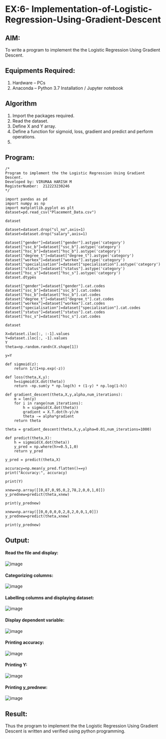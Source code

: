 # EX:6- Implementation-of-Logistic-Regression-Using-Gradient-Descent

## AIM:
To write a program to implement the the Logistic Regression Using Gradient Descent.

## Equipments Required:
1. Hardware – PCs
2. Anaconda – Python 3.7 Installation / Jupyter notebook


## Algorithm
1. Import the packages required.
2. Read the dataset.
3. Define X and Y array.
4. Define a function for sigmoid, loss, gradient and predict and perform operations.
5. 
## Program:
```
/*
Program to implement the the Logistic Regression Using Gradient Descent.
Developed by: VIRUMAA HARISH M
RegisterNumber:  212223230246
*/

import pandas as pd
import numpy as np
import matplotlib.pyplot as plt
dataset=pd.read_csv("Placement_Data.csv")

dataset

dataset=dataset.drop("sl_no",axis=1)
dataset=dataset.drop("salary",axis=1)

dataset["gender"]=dataset["gender"].astype('category')
dataset["ssc_b"]=dataset["ssc_b"].astype('category')
dataset["hsc_b"]=dataset["hsc_b"].astype('category')
dataset["degree_t"]=dataset["degree_t"].astype('category')
dataset["workex"]=dataset["workex"].astype('category')
dataset["specialisation"]=dataset["specialisation"].astype('category')
dataset["status"]=dataset["status"].astype('category')
dataset["hsc_s"]=dataset["hsc_s"].astype('category')
dataset.dtypes

dataset["gender"]=dataset["gender"].cat.codes
dataset["ssc_b"]=dataset["ssc_b"].cat.codes
dataset["hsc_b"]=dataset["hsc_b"].cat.codes
dataset["degree_t"]=dataset["degree_t"].cat.codes
dataset["workex"]=dataset["workex"].cat.codes
dataset["specialisation"]=dataset["specialisation"].cat.codes
dataset["status"]=dataset["status"].cat.codes
dataset["hsc_s"]=dataset["hsc_s"].cat.codes

dataset

X=dataset.iloc[:, :-1].values
Y=dataset.iloc[:, -1].values
Y
theta=np.random.randn(X.shape[1])

y=Y

def sigmoid(z):
    return 1/(1+np.exp(-z))

def loss(theta,X,y):
    h=sigmoid(X.dot(theta))
    return -np.sum(y * np.log(h) + (1-y) * np.log(1-h))

def gradient_descent(theta,X,y,alpha,num_iterations):
    m = len(y)
    for i in range(num_iterations):
        h = sigmoid(X.dot(theta))
        gradient = X.T.dot(h-y)/m
        theta -= alpha*gradient
    return theta
    
theta = gradient_descent(theta,X,y,alpha=0.01,num_iterations=1000)

def predict(theta,X):
    h = sigmoid(X.dot(theta))
    y_pred = np.where(h>=0.5,1,0)
    return y_pred
    
y_pred = predict(theta,X)

accuracy=np.mean(y_pred.flatten()==y)
print("Accuracy:", accuracy)

print(Y)

xnew=np.array([[0,87,0,95,0,2,78,2,0,0,1,0]])
y_prednew=predict(theta,xnew)

print(y_prednew)

xnew=np.array([[0,0,0,0,0,2,8,2,0,0,1,0]])
y_prednew=predict(theta,xnew)

print(y_prednew)
```
## Output:
#### Read the file and display:
![image](https://github.com/POZHILANVD/-Implementation-of-Logistic-Regression-Using-Gradient-Descent/assets/144870498/cb244b14-56e7-491b-a316-3f7f6821e1a7)
#### Categorizing columns:
![image](https://github.com/POZHILANVD/-Implementation-of-Logistic-Regression-Using-Gradient-Descent/assets/144870498/1419f9fd-7720-4c06-8e22-d42be9e58378)
#### Labelling columns and displaying dataset:
![image](https://github.com/POZHILANVD/-Implementation-of-Logistic-Regression-Using-Gradient-Descent/assets/144870498/0a1a2fb4-c8aa-4cf7-90fb-cc7f12b94e58)
#### Display dependent variable:
![image](https://github.com/POZHILANVD/-Implementation-of-Logistic-Regression-Using-Gradient-Descent/assets/144870498/dcc8c7a9-045a-48db-b0f6-26b8816e7c59)
#### Printing accuracy:
![image](https://github.com/POZHILANVD/-Implementation-of-Logistic-Regression-Using-Gradient-Descent/assets/144870498/43a1af40-a59b-4ee9-9adc-2fa98b0744b7)
#### Printing Y:
![image](https://github.com/POZHILANVD/-Implementation-of-Logistic-Regression-Using-Gradient-Descent/assets/144870498/d5812479-a68a-47e0-bd9d-971d61dfc2bd)
#### Printing y_prednew:
![image](https://github.com/POZHILANVD/-Implementation-of-Logistic-Regression-Using-Gradient-Descent/assets/144870498/4731cafd-ee77-4464-aa1a-cf03ea783802)

## Result:
Thus the program to implement the the Logistic Regression Using Gradient Descent is written and verified using python programming.

